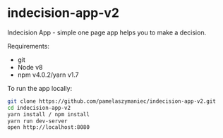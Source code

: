 # indecision-app-v2
Indecision App - simple one page app helps you to make a decision.

Requirements:
- git
- Node v8
- npm v4.0.2/yarn v1.7

To run the app locally:

```bash
git clone https://github.com/pamelaszymaniec/indecision-app-v2.git
cd indecision-app-v2
yarn install / npm install
yarn run dev-server
open http://localhost:8080
```

[React]: http://facebook.github.io/react/
[Webpack]: http://webpack.github.io/
